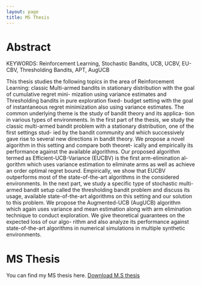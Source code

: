 ```yaml
---
layout: page
title: MS Thesis
---
```


# Abstract

KEYWORDS: Reinforcement Learning, Stochastic Bandits, UCB, UCBV, EU- CBV, Thresholding Bandits, APT, AugUCB

This thesis studies the following topics in the area of Reinforcement Learning: classic Multi-armed bandits in stationary distribution with the goal of cumulative regret mini- mization using variance estimates and Thresholding bandits in pure exploration fixed- budget setting with the goal of instantaneous regret minimization also using variance estimates. The common underlying theme is the study of bandit theory and its applica- tion in various types of environments. In the first part of the thesis, we study the classic multi-armed bandit problem with a stationary distribution, one of the first settings stud- ied by the bandit community and which successively gave rise to several new directions in bandit theory. We propose a novel algorithm in this setting and compare both theoret- ically and empirically its performance against the available algorithms. Our proposed algorithm termed as Efficient-UCB-Variance (EUCBV) is the first arm-elimination al- gorithm which uses variance estimation to eliminate arms as well as achieve an order optimal regret bound. Empirically, we show that EUCBV outperforms most of the state-of-the-art algorithms in the considered environments. In the next part, we study a specific type of stochastic multi-armed bandit setup called the thresholding bandit problem and discuss its usage, available state-of-the-art algorithms on this setting and our solution to this problem. We propose the Augmented-UCB (AugUCB) algorithm which again uses variance and mean estimation along with arm elimination technique to conduct exploration. We give theoretical guarantees on the expected loss of our algo- rithm and also analyze its performance against state-of-the-art algorithms in numerical simulations in multiple synthetic environments.

# MS Thesis

You can find my MS thesis here. [Download M.S thesis](/pdf/final_thesis(A5)_Subhojyoti_CS15S300.pdf)
